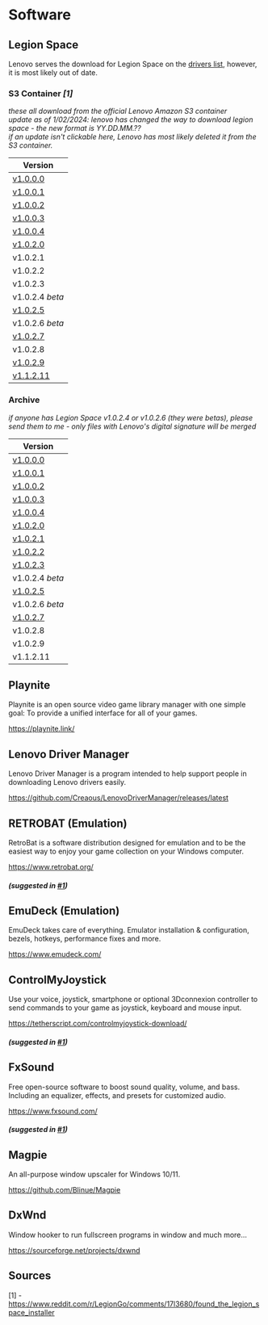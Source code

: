 # Software

## Legion Space

Lenovo serves the download for Legion Space on the [drivers list](https://pcsupport.lenovo.com/us/en/products/laptops-and-netbooks/legion-series/legion-go-8apu1/downloads/driver-list/component?name=Software+and+Utilities&id=156BE23F-B536-4320-B35C-2F67EBDD9242), however, it is most likely out of date.

### S3 Container _[1]_

_these all download from the official Lenovo Amazon S3 container_
<br/>
_update as of 1/02/2024: lenovo has changed the way to download legion space - the new format is YY.DD.MM.??_
<br/>
_if an update isn't clickable here, Lenovo has most likely deleted it from the S3 container._

| Version                                                                            |
| ---------------------------------------------------------------------------------- |
| [v1.0.0.0](https://s3.service.lenovo.com/legion/cms/v01.00.00.00/legionspace.exe)  |
| [v1.0.0.1](https://s3.service.lenovo.com/legion/cms/v01.00.00.01/legionspace.exe)  |
| [v1.0.0.2](https://s3.service.lenovo.com/legion/cms/v01.00.00.02/legionspace.exe)  |
| [v1.0.0.3](https://s3.service.lenovo.com/legion/cms/v01.00.00.03/legionspace.exe)  |
| [v1.0.0.4](https://s3.service.lenovo.com/legion/cms/v01.00.00.04/legionspace.exe)  |
| [v1.0.2.0](https://s3.service.lenovo.com/legion/cms/v01.00.02.00/legionspace.exe)  |
| v1.0.2.1                                                                           |
| v1.0.2.2                                                                           |
| v1.0.2.3                                                                           |
| v1.0.2.4 _beta_                                                                    |
| [v1.0.2.5](https://s3.service.lenovo.com/legion/cms/v01.00.02.05/legionspace.exe)  |
| v1.0.2.6 _beta_                                                                    |
| [v1.0.2.7](https://s3.service.lenovo.com/legion/cms/v24.01.31.01/legionspace.exe)  |
| v1.0.2.8                                                                           |
| [v1.0.2.9](https://s3.service.lenovo.com/legion/cms/v24.04.09.01/legionspace.exe)  |
| [v1.1.2.11](https://s3.service.lenovo.com/legion/cms/v24.06.26.01/legionspace.exe) |

### Archive

_if anyone has Legion Space v1.0.2.4 or v1.0.2.6 (they were betas), please send them to me - only files with Lenovo's digital signature will be merged_

| Version                                                                                                                     |
| --------------------------------------------------------------------------------------------------------------------------- |
| [v1.0.0.0](https://raw.githubusercontent.com/Creaous/Legion-Go-Resources/main/ARCHIVE/LegionSpace/legionspace-v1.0.0.0.exe) |
| [v1.0.0.1](https://raw.githubusercontent.com/Creaous/Legion-Go-Resources/main/ARCHIVE/LegionSpace/legionspace-v1.0.0.1.exe) |
| [v1.0.0.2](https://raw.githubusercontent.com/Creaous/Legion-Go-Resources/main/ARCHIVE/LegionSpace/legionspace-v1.0.0.2.exe) |
| [v1.0.0.3](https://raw.githubusercontent.com/Creaous/Legion-Go-Resources/main/ARCHIVE/LegionSpace/legionspace-v1.0.0.3.exe) |
| [v1.0.0.4](https://raw.githubusercontent.com/Creaous/Legion-Go-Resources/main/ARCHIVE/LegionSpace/legionspace-v1.0.0.4.exe) |
| [v1.0.2.0](https://raw.githubusercontent.com/Creaous/Legion-Go-Resources/main/ARCHIVE/LegionSpace/legionspace-v1.0.2.0.exe) |
| [v1.0.2.1](https://raw.githubusercontent.com/Creaous/Legion-Go-Resources/main/ARCHIVE/LegionSpace/legionspace-v1.0.2.1.exe) |
| [v1.0.2.2](https://raw.githubusercontent.com/Creaous/Legion-Go-Resources/main/ARCHIVE/LegionSpace/legionspace-v1.0.2.2.exe) |
| [v1.0.2.3](https://raw.githubusercontent.com/Creaous/Legion-Go-Resources/main/ARCHIVE/LegionSpace/legionspace-v1.0.2.3.exe) |
| v1.0.2.4 _beta_                                                                                                             |
| [v1.0.2.5](https://raw.githubusercontent.com/Creaous/Legion-Go-Resources/main/ARCHIVE/LegionSpace/legionspace-v1.0.2.5.exe) |
| v1.0.2.6 _beta_                                                                                                             |
| [v1.0.2.7](https://raw.githubusercontent.com/Creaous/Legion-Go-Resources/main/ARCHIVE/LegionSpace/legionspace-v1.0.2.7.exe) |
| v1.0.2.8                                                                                                                    |
| v1.0.2.9                                                                                                                    |
| v1.1.2.11                                                                                                                   |

## Playnite

Playnite is an open source video game library manager with one simple goal: To provide a unified interface for all of your games.

https://playnite.link/

## Lenovo Driver Manager

Lenovo Driver Manager is a program intended to help support people in downloading Lenovo drivers easily.

https://github.com/Creaous/LenovoDriverManager/releases/latest

## RETROBAT (Emulation)

RetroBat is a software distribution designed for emulation and to be the easiest way to enjoy your game collection on your Windows computer.

https://www.retrobat.org/

##### (suggested in [#1](https://github.com/Creaous/Legion-Go-Resources/issues/1))

## EmuDeck (Emulation)

EmuDeck takes care of everything. Emulator installation & configuration, bezels, hotkeys, performance fixes and more.

https://www.emudeck.com/

## ControlMyJoystick

Use your voice, joystick, smartphone or optional 3Dconnexion controller to send commands to your game as joystick, keyboard and mouse input.

https://tetherscript.com/controlmyjoystick-download/

##### (suggested in [#1](https://github.com/Creaous/Legion-Go-Resources/issues/1))

## FxSound

Free open-source software to boost sound quality, volume, and bass. Including an equalizer, effects, and presets for customized audio.

https://www.fxsound.com/

##### (suggested in [#1](https://github.com/Creaous/Legion-Go-Resources/issues/1))

## Magpie

An all-purpose window upscaler for Windows 10/11.

https://github.com/Blinue/Magpie

## DxWnd

Window hooker to run fullscreen programs in window and much more...

https://sourceforge.net/projects/dxwnd

## Sources

[1] - https://www.reddit.com/r/LegionGo/comments/17l3680/found_the_legion_space_installer
